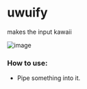 # uwuify
makes the input kawaii

![image](https://github.com/10xJSChad/uwuify/assets/48174610/b3e4b82a-655e-4850-b4d2-ea39c78097ec)

### How to use:
* Pipe something into it.

